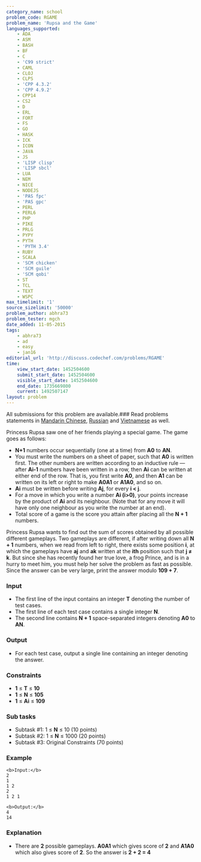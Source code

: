 ```yaml
---
category_name: school
problem_code: RGAME
problem_name: 'Rupsa and the Game'
languages_supported:
    - ADA
    - ASM
    - BASH
    - BF
    - C
    - 'C99 strict'
    - CAML
    - CLOJ
    - CLPS
    - 'CPP 4.3.2'
    - 'CPP 4.9.2'
    - CPP14
    - CS2
    - D
    - ERL
    - FORT
    - FS
    - GO
    - HASK
    - ICK
    - ICON
    - JAVA
    - JS
    - 'LISP clisp'
    - 'LISP sbcl'
    - LUA
    - NEM
    - NICE
    - NODEJS
    - 'PAS fpc'
    - 'PAS gpc'
    - PERL
    - PERL6
    - PHP
    - PIKE
    - PRLG
    - PYPY
    - PYTH
    - 'PYTH 3.4'
    - RUBY
    - SCALA
    - 'SCM chicken'
    - 'SCM guile'
    - 'SCM qobi'
    - ST
    - TCL
    - TEXT
    - WSPC
max_timelimit: '1'
source_sizelimit: '50000'
problem_author: abhra73
problem_tester: mgch
date_added: 11-05-2015
tags:
    - abhra73
    - ad
    - easy
    - jan16
editorial_url: 'http://discuss.codechef.com/problems/RGAME'
time:
    view_start_date: 1452504600
    submit_start_date: 1452504600
    visible_start_date: 1452504600
    end_date: 1735669800
    current: 1492507147
layout: problem
---
```

All submissions for this problem are available.###  Read problems statements in [Mandarin Chinese](http://www.codechef.com/download/translated/JAN16/mandarin/RGAME.pdf), [Russian](http://www.codechef.com/download/translated/JAN16/russian/RGAME.pdf) and [Vietnamese](http://www.codechef.com/download/translated/JAN16/vietnamese/RGAME.pdf) as well.

Princess Rupsa saw one of her friends playing a special game. The game goes as follows:

- **N+1** numbers occur sequentially (one at a time) from **A0** to **AN**.
- You must write the numbers on a sheet of paper, such that **A0** is written first. The other numbers are written according to an inductive rule — after **Ai-1** numbers have been written in a row, then **Ai** can be written at either end of the row. That is, you first write **A0**, and then **A1** can be written on its left or right to make **A0A1** or **A1A0**, and so on.
- **Ai** must be written before writing **Aj**, for every **i < j**.
- For a move in which you write a number **Ai (i>0)**, your points increase by the product of **Ai** and its neighbour. (Note that for any move it will have only one neighbour as you write the number at an end).
- Total score of a game is the score you attain after placing all the **N + 1** numbers.

Princess Rupsa wants to find out the sum of scores obtained by all possible different gameplays. Two gameplays are different, if after writing down all **N + 1** numbers, when we read from left to right, there exists some position **i**, at which the gameplays have **aj** and **ak** written at the **ith** position such that **j ≠ k**. But since she has recently found her true love, a frog Prince, and is in a hurry to meet him, you must help her solve the problem as fast as possible. Since the answer can be very large, print the answer modulo **109 + 7**.

### Input

- The first line of the input contains an integer **T** denoting the number of test cases.
- The first line of each test case contains a single integer **N**.
- The second line contains **N + 1** space-separated integers denoting **A0** to **AN**.

### Output

- For each test case, output a single line containing an integer denoting the answer.

### Constraints

- **1** ≤ **T** ≤ **10**
- **1** ≤ **N** ≤ **105**
- **1** ≤ **Ai** ≤ **109**

### Sub tasks

- Subtask #1: 1 ≤ **N** ≤ 10 (10 points)
- Subtask #2: 1 ≤ **N** ≤ 1000 (20 points)
- Subtask #3: Original Constraints (70 points)

### Example

```
<b>Input:</b>
2
1
1 2
2
1 2 1

<b>Output:</b>
4
14

```
### Explanation

- There are **2** possible gameplays. **A0A1** which gives score of **2** and **A1A0** which also gives score of **2**. So the answer is **2 + 2 = 4**